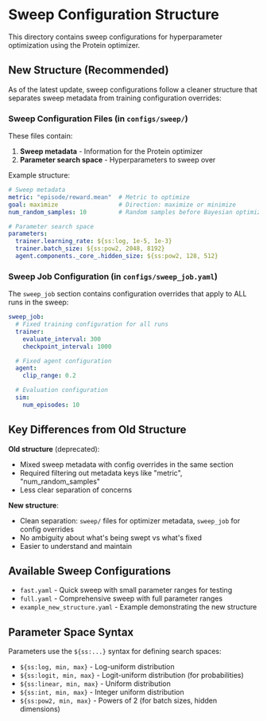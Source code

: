 # Sweep Configuration Structure

This directory contains sweep configurations for hyperparameter optimization using the Protein optimizer.

## New Structure (Recommended)

As of the latest update, sweep configurations follow a cleaner structure that separates sweep metadata from training configuration overrides:

### Sweep Configuration Files (in `configs/sweep/`)

These files contain:
1. **Sweep metadata** - Information for the Protein optimizer
2. **Parameter search space** - Hyperparameters to sweep over

Example structure:
```yaml
# Sweep metadata
metric: "episode/reward.mean"  # Metric to optimize
goal: maximize                 # Direction: maximize or minimize
num_random_samples: 10         # Random samples before Bayesian optimization

# Parameter search space
parameters:
  trainer.learning_rate: ${ss:log, 1e-5, 1e-3}
  trainer.batch_size: ${ss:pow2, 2048, 8192}
  agent.components._core_.hidden_size: ${ss:pow2, 128, 512}
```

### Sweep Job Configuration (in `configs/sweep_job.yaml`)

The `sweep_job` section contains configuration overrides that apply to ALL runs in the sweep:

```yaml
sweep_job:
  # Fixed training configuration for all runs
  trainer:
    evaluate_interval: 300
    checkpoint_interval: 1000

  # Fixed agent configuration
  agent:
    clip_range: 0.2

  # Evaluation configuration
  sim:
    num_episodes: 10
```

## Key Differences from Old Structure

**Old structure** (deprecated):
- Mixed sweep metadata with config overrides in the same section
- Required filtering out metadata keys like "metric", "num_random_samples"
- Less clear separation of concerns

**New structure**:
- Clean separation: `sweep/` files for optimizer metadata, `sweep_job` for config overrides
- No ambiguity about what's being swept vs what's fixed
- Easier to understand and maintain

## Available Sweep Configurations

- `fast.yaml` - Quick sweep with small parameter ranges for testing
- `full.yaml` - Comprehensive sweep with full parameter ranges
- `example_new_structure.yaml` - Example demonstrating the new structure

## Parameter Space Syntax

Parameters use the `${ss:...}` syntax for defining search spaces:

- `${ss:log, min, max}` - Log-uniform distribution
- `${ss:logit, min, max}` - Logit-uniform distribution (for probabilities)
- `${ss:linear, min, max}` - Uniform distribution
- `${ss:int, min, max}` - Integer uniform distribution
- `${ss:pow2, min, max}` - Powers of 2 (for batch sizes, hidden dimensions)
